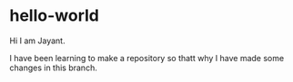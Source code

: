 # hello-world

Hi I am Jayant.

I have been learning to make a repository so  thatt why I have made some changes in this branch.
